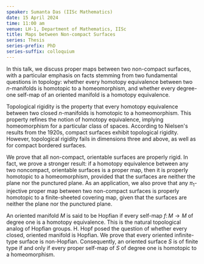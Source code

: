 ```yaml
---
speaker: Sumanta Das (IISc Mathematics)
date: 15 April 2024
time: 11:00 am
venue: LH-1, Department of Mathematics, IISc
title: Maps between Non-compact Surfaces
series: Thesis
series-prefix: PhD
series-suffix: colloquium
---
```


In this talk, we discuss proper maps between two non-compact surfaces, with a particular emphasis on facts stemming from two fundamental questions in topology: whether every homotopy equivalence between two $n$-manifolds is homotopic to a homeomorphism, and whether every degree-one self-map of an oriented manifold is a homotopy equivalence.   

Topological rigidity is the property that every homotopy equivalence between two closed $n$-manifolds is homotopic to a homeomorphism. This property refines the notion of homotopy equivalence, implying homeomorphism for a particular class of spaces. According to Nielsen's results from the 1920s, compact surfaces exhibit topological rigidity. However, topological rigidity fails in dimensions three and above, as well as for compact bordered surfaces.

We prove that all non-compact, orientable surfaces are properly rigid. In fact, we prove a stronger result: if a homotopy equivalence between any two noncompact, orientable surfaces is a proper map, then it is properly homotopic to a homeomorphism, provided that the surfaces are neither the plane nor the punctured plane. As an application, we also prove that any $\pi_1$-injective proper map between two non-compact surfaces is properly homotopic to a finite-sheeted covering map, given that the surfaces are neither the plane nor the punctured plane.

An oriented manifold $M$ is said to be Hopfian if every self-map $f\colon M\to M$ of degree one is a homotopy equivalence. This is the natural topological analog of Hopfian groups. H. Hopf posed the question of whether every closed, oriented manifold is Hopfian. We prove that every oriented infinite-type surface is non-Hopfian. Consequently, an oriented surface $S$ is of finite type if and only if every proper self-map of $S$ of degree one is homotopic to a homeomorphism.  
